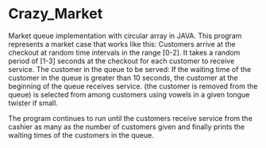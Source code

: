 # Crazy_Market
Market queue implementation with circular array in JAVA.
This program represents a market case that works like this:
Customers arrive at the checkout at random time intervals in the range [0-2].
It takes a random period of [1-3] seconds at the checkout for each customer to receive service.
The customer in the queue to be served: If the waiting time of the customer in the queue is greater than 10 seconds, the customer at the beginning of the queue receives service. (the customer is removed from the queue) is selected from among customers using vowels in a given tongue twister if small.

The program continues to run until the customers receive service from the cashier as many as the number of customers given and finally prints the waiting times of the customers in the queue.
